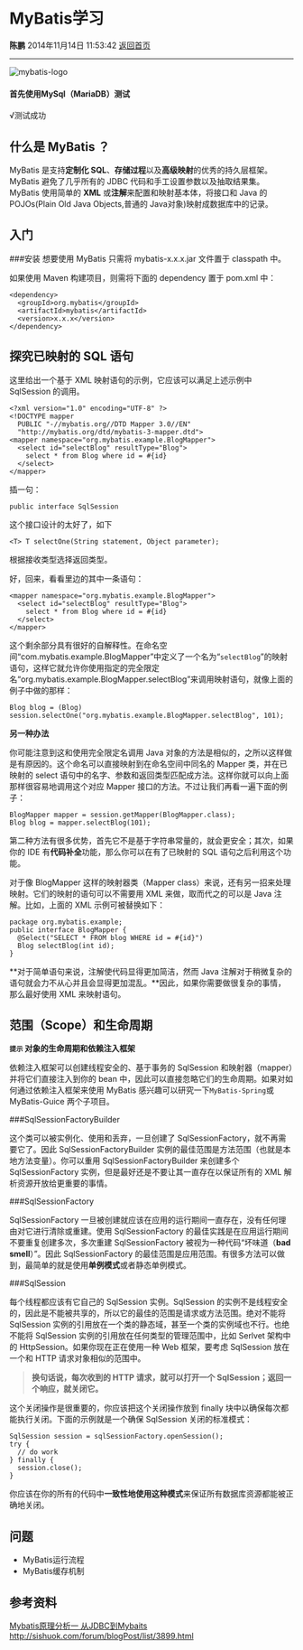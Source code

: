 # MyBatis学习
**陈鹏** 2014年11月14日 11:53:42 [返回首页][1]

---

![mybatis-logo][2]

#### 首先使用MySql（MariaDB）测试
√测试成功

## 什么是 MyBatis ？ 
MyBatis 是支持**定制化 SQL**、**存储过程**以及**高级映射**的优秀的持久层框架。MyBatis 避免了几乎所有的 JDBC 代码和手工设置参数以及抽取结果集。MyBatis 使用简单的 **XML** 或**注解**来配置和映射基本体，将接口和 Java 的 POJOs(Plain Old Java Objects,普通的 Java对象)映射成数据库中的记录。

## 入门
###安装
想要使用 MyBatis 只需将 mybatis-x.x.x.jar 文件置于 classpath 中。

如果使用 Maven 构建项目，则需将下面的 dependency 置于 pom.xml 中：

	<dependency>
	  <groupId>org.mybatis</groupId>
	  <artifactId>mybatis</artifactId>
	  <version>x.x.x</version>
	</dependency>

## 探究已映射的 SQL 语句
这里给出一个基于 XML 映射语句的示例，它应该可以满足上述示例中 SqlSession 的调用。

	<?xml version="1.0" encoding="UTF-8" ?>
	<!DOCTYPE mapper
	  PUBLIC "-//mybatis.org//DTD Mapper 3.0//EN"
	  "http://mybatis.org/dtd/mybatis-3-mapper.dtd">
	<mapper namespace="org.mybatis.example.BlogMapper">
	  <select id="selectBlog" resultType="Blog">
	    select * from Blog where id = #{id}
	  </select>
	</mapper>

插一句：

	public interface SqlSession

这个接口设计的太好了，如下

	<T> T selectOne(String statement, Object parameter);

根据接收类型选择返回类型。

好，回来，看看里边的其中一条语句：
	
	<mapper namespace="org.mybatis.example.BlogMapper">
	  <select id="selectBlog" resultType="Blog">
	    select * from Blog where id = #{id}
	  </select>
	</mapper>

这个剩余部分具有很好的自解释性。在命名空间“com.mybatis.example.BlogMapper”中定义了一个名为“`selectBlog`”的映射语句，这样它就允许你使用指定的完全限定名“org.mybatis.example.BlogMapper.selectBlog”来调用映射语句，就像上面的例子中做的那样：

	Blog blog = (Blog) session.selectOne("org.mybatis.example.BlogMapper.selectBlog", 101);


**另一种办法**

你可能注意到这和使用完全限定名调用 Java 对象的方法是相似的，之所以这样做是有原因的。这个命名可以直接映射到在命名空间中同名的 Mapper 类，并在已映射的 select 语句中的名字、参数和返回类型匹配成方法。这样你就可以向上面那样很容易地调用这个对应 Mapper 接口的方法。不过让我们再看一遍下面的例子：

	BlogMapper mapper = session.getMapper(BlogMapper.class);
	Blog blog = mapper.selectBlog(101);

第二种方法有很多优势，首先它不是基于字符串常量的，就会更安全；其次，如果你的 IDE 有**代码补全**功能，那么你可以在有了已映射的 SQL 语句之后利用这个功能。

对于像 BlogMapper 这样的映射器类（Mapper class）来说，还有另一招来处理映射。它们的映射的语句可以不需要用 XML 来做，取而代之的可以是 Java 注解。比如，上面的 XML 示例可被替换如下：

	package org.mybatis.example;
	public interface BlogMapper {
	  @Select("SELECT * FROM blog WHERE id = #{id}")
	  Blog selectBlog(int id);
	}

**对于简单语句来说，注解使代码显得更加简洁，然而 Java 注解对于稍微复杂的语句就会力不从心并且会显得更加混乱。**因此，如果你需要做很复杂的事情，那么最好使用 XML 来映射语句。

## 范围（Scope）和生命周期
**`提示` 对象的生命周期和依赖注入框架**

依赖注入框架可以创建线程安全的、基于事务的 SqlSession 和映射器（mapper）并将它们直接注入到你的 bean 中，因此可以直接忽略它们的生命周期。如果对如何通过依赖注入框架来使用 MyBatis 感兴趣可以研究一下` MyBatis-Spring `或 MyBatis-Guice 两个子项目。

###SqlSessionFactoryBuilder

这个类可以被实例化、使用和丢弃，一旦创建了 SqlSessionFactory，就不再需要它了。因此 SqlSessionFactoryBuilder 实例的最佳范围是方法范围（也就是本地方法变量）。你可以重用 SqlSessionFactoryBuilder 来创建多个 SqlSessionFactory 实例，但是最好还是不要让其一直存在以保证所有的 XML 解析资源开放给更重要的事情。

###SqlSessionFactory

SqlSessionFactory 一旦被创建就应该在应用的运行期间一直存在，没有任何理由对它进行清除或重建。使用 SqlSessionFactory 的最佳实践是在应用运行期间不要重复创建多次，多次重建 SqlSessionFactory 被视为一种代码“坏味道（**bad smell**）”。因此 SqlSessionFactory 的最佳范围是应用范围。有很多方法可以做到，最简单的就是使用**单例模式**或者静态单例模式。

###SqlSession

每个线程都应该有它自己的 SqlSession 实例。SqlSession 的实例不是线程安全的，因此是不能被共享的，所以它的最佳的范围是请求或方法范围。绝对不能将 SqlSession 实例的引用放在一个类的静态域，甚至一个类的实例域也不行。也绝不能将 SqlSession 实例的引用放在任何类型的管理范围中，比如 Serlvet 架构中的 HttpSession。如果你现在正在使用一种 Web 框架，要考虑 SqlSession 放在一个和 HTTP 请求对象相似的范围中。
>**换句话说，每次收到的 HTTP 请求，就可以打开一个 SqlSession；返回一个响应，就关闭它。**

这个关闭操作是很重要的，你应该把这个关闭操作放到 finally 块中以确保每次都能执行关闭。下面的示例就是一个确保 SqlSession 关闭的标准模式：

	SqlSession session = sqlSessionFactory.openSession();
	try {
	  // do work
	} finally {
	  session.close();
	}

你应该在你的所有的代码中**一致性地使用这种模式**来保证所有数据库资源都能被正确地关闭。

## 问题

- MyBatis运行流程
- MyBatis缓存机制

## 参考资料

[Mybatis原理分析一 从JDBC到Mybaits ][3]http://sishuok.com/forum/blogPost/list/3899.html


  [1]: http://cshijiel.github.io
  [2]: http://cshijiel.github.io/roc/images/mybatis-logo.png
  [3]: http://sishuok.com/forum/blogPost/list/3899.html